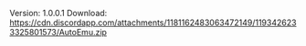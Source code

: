 Version: 1.0.0.1
Download: https://cdn.discordapp.com/attachments/1181162483063472149/1193426233325801573/AutoEmu.zip
